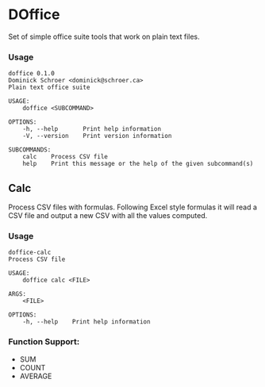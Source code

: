 # DOffice

Set of simple office suite tools that work on plain text files. 

### Usage

```
doffice 0.1.0
Dominick Schroer <dominick@schroer.ca>
Plain text office suite

USAGE:
    doffice <SUBCOMMAND>

OPTIONS:
    -h, --help       Print help information
    -V, --version    Print version information

SUBCOMMANDS:
    calc    Process CSV file
    help    Print this message or the help of the given subcommand(s)
```

## Calc

Process CSV files with formulas. Following Excel style formulas it will read a CSV file and output a new CSV with all the values computed.

### Usage

```
doffice-calc 
Process CSV file

USAGE:
    doffice calc <FILE>

ARGS:
    <FILE>    

OPTIONS:
    -h, --help    Print help information
```

### Function Support:
- SUM
- COUNT
- AVERAGE
